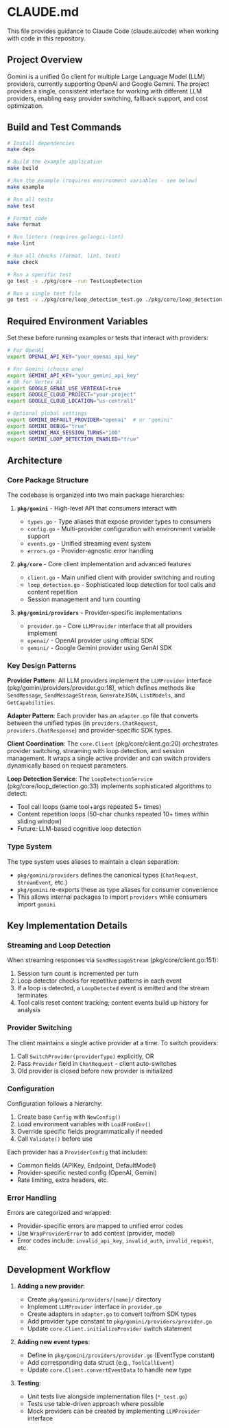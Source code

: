 # CLAUDE.md

This file provides guidance to Claude Code (claude.ai/code) when working with code in this repository.

## Project Overview

Gomini is a unified Go client for multiple Large Language Model (LLM) providers, currently supporting OpenAI and Google Gemini. The project provides a single, consistent interface for working with different LLM providers, enabling easy provider switching, fallback support, and cost optimization.

## Build and Test Commands

```bash
# Install dependencies
make deps

# Build the example application
make build

# Run the example (requires environment variables - see below)
make example

# Run all tests
make test

# Format code
make format

# Run linters (requires golangci-lint)
make lint

# Run all checks (format, lint, test)
make check

# Run a specific test
go test -v ./pkg/core -run TestLoopDetection

# Run a single test file
go test -v ./pkg/core/loop_detection_test.go ./pkg/core/loop_detection.go
```

## Required Environment Variables

Set these before running examples or tests that interact with providers:

```bash
# For OpenAI
export OPENAI_API_KEY="your_openai_api_key"

# For Gemini (choose one)
export GEMINI_API_KEY="your_gemini_api_key"
# OR for Vertex AI
export GOOGLE_GENAI_USE_VERTEXAI=true
export GOOGLE_CLOUD_PROJECT="your-project"
export GOOGLE_CLOUD_LOCATION="us-central1"

# Optional global settings
export GOMINI_DEFAULT_PROVIDER="openai"  # or "gemini"
export GOMINI_DEBUG="true"
export GOMINI_MAX_SESSION_TURNS="100"
export GOMINI_LOOP_DETECTION_ENABLED="true"
```

## Architecture

### Core Package Structure

The codebase is organized into two main package hierarchies:

1. **`pkg/gomini`** - High-level API that consumers interact with
   - `types.go` - Type aliases that expose provider types to consumers
   - `config.go` - Multi-provider configuration with environment variable support
   - `events.go` - Unified streaming event system
   - `errors.go` - Provider-agnostic error handling

2. **`pkg/core`** - Core client implementation and advanced features
   - `client.go` - Main unified client with provider switching and routing
   - `loop_detection.go` - Sophisticated loop detection for tool calls and content repetition
   - Session management and turn counting

3. **`pkg/gomini/providers`** - Provider-specific implementations
   - `provider.go` - Core `LLMProvider` interface that all providers implement
   - `openai/` - OpenAI provider using official SDK
   - `gemini/` - Google Gemini provider using GenAI SDK

### Key Design Patterns

**Provider Pattern**: All LLM providers implement the `LLMProvider` interface (pkg/gomini/providers/provider.go:18), which defines methods like `SendMessage`, `SendMessageStream`, `GenerateJSON`, `ListModels`, and `GetCapabilities`.

**Adapter Pattern**: Each provider has an `adapter.go` file that converts between the unified types (in `providers.ChatRequest`, `providers.ChatResponse`) and provider-specific SDK types.

**Client Coordination**: The `core.Client` (pkg/core/client.go:20) orchestrates provider switching, streaming with loop detection, and session management. It wraps a single active provider and can switch providers dynamically based on request parameters.

**Loop Detection Service**: The `LoopDetectionService` (pkg/core/loop_detection.go:33) implements sophisticated algorithms to detect:
- Tool call loops (same tool+args repeated 5+ times)
- Content repetition loops (50-char chunks repeated 10+ times within sliding window)
- Future: LLM-based cognitive loop detection

### Type System

The type system uses aliases to maintain a clean separation:
- `pkg/gomini/providers` defines the canonical types (`ChatRequest`, `StreamEvent`, etc.)
- `pkg/gomini` re-exports these as type aliases for consumer convenience
- This allows internal packages to import `providers` while consumers import `gomini`

## Key Implementation Details

### Streaming and Loop Detection

When streaming responses via `SendMessageStream` (pkg/core/client.go:151):
1. Session turn count is incremented per turn
2. Loop detector checks for repetitive patterns in each event
3. If a loop is detected, a `LoopDetected` event is emitted and the stream terminates
4. Tool calls reset content tracking; content events build up history for analysis

### Provider Switching

The client maintains a single active provider at a time. To switch providers:
1. Call `SwitchProvider(providerType)` explicitly, OR
2. Pass `Provider` field in `ChatRequest` - client auto-switches
3. Old provider is closed before new provider is initialized

### Configuration

Configuration follows a hierarchy:
1. Create base `Config` with `NewConfig()`
2. Load environment variables with `LoadFromEnv()`
3. Override specific fields programmatically if needed
4. Call `Validate()` before use

Each provider has a `ProviderConfig` that includes:
- Common fields (APIKey, Endpoint, DefaultModel)
- Provider-specific nested config (OpenAI, Gemini)
- Rate limiting, extra headers, etc.

### Error Handling

Errors are categorized and wrapped:
- Provider-specific errors are mapped to unified error codes
- Use `WrapProviderError` to add context (provider, model)
- Error codes include: `invalid_api_key`, `invalid_auth`, `invalid_request`, etc.

## Development Workflow

1. **Adding a new provider**:
   - Create `pkg/gomini/providers/{name}/` directory
   - Implement `LLMProvider` interface in `provider.go`
   - Create adapters in `adapter.go` to convert to/from SDK types
   - Add provider type constant to `pkg/gomini/providers/provider.go`
   - Update `core.Client.initializeProvider` switch statement

2. **Adding new event types**:
   - Define in `pkg/gomini/providers/provider.go` (EventType constant)
   - Add corresponding data struct (e.g., `ToolCallEvent`)
   - Update `core.Client.convertEventData` to handle new type

3. **Testing**:
   - Unit tests live alongside implementation files (`*_test.go`)
   - Tests use table-driven approach where possible
   - Mock providers can be created by implementing `LLMProvider` interface
